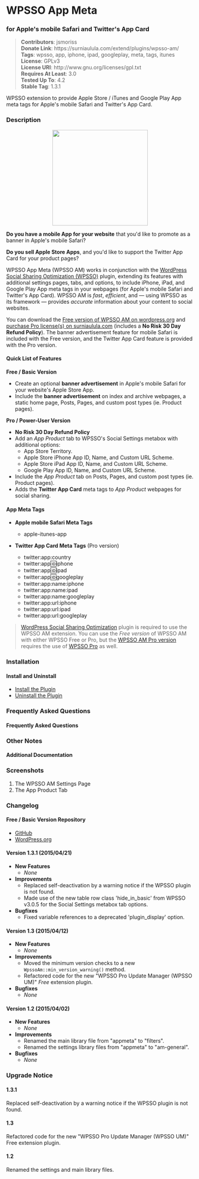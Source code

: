 <h1>WPSSO App Meta</h1><h3>for Apple's mobile Safari and Twitter's App Card</h3>

<blockquote>
<strong>Contributors</strong>: jsmoriss<br/>
<strong>Donate Link</strong>: https://surniaulula.com/extend/plugins/wpsso-am/<br/>
<strong>Tags</strong>: wpsso, app, iphone, ipad, googleplay, meta, tags, itunes<br/>
<strong>License</strong>: GPLv3<br/>
<strong>License URI</strong>: http://www.gnu.org/licenses/gpl.txt<br/>
<strong>Requires At Least</strong>: 3.0<br/>
<strong>Tested Up To</strong>: 4.2<br/>
<strong>Stable Tag</strong>: 1.3.1<br/>
</blockquote>

<p>

WPSSO extension to provide Apple Store / iTunes and Google Play App meta tags for Apple's mobile Safari and Twitter's App Card.

</p>

<h3>Description</h3>

<p align="center"><img src="https://surniaulula.github.io/wpsso-am/assets/icon-256x256.png" width="256" height="256" /></p>
<p><strong>Do you have a mobile App for your website</strong> that you'd like to promote as a banner in Apple's mobile Safari?</p>

<p><strong>Do you sell Apple Store Apps</strong>, and you'd like to support the Twitter App Card for your product pages?</p>

<p>WPSSO App Meta (WPSSO AM) works in conjunction with the <a href="https://wordpress.org/plugins/wpsso/">WordPress Social Sharing Optimization (WPSSO)</a> plugin, extending its features with additional settings pages, tabs, and options, to include iPhone, iPad, and Google Play App meta tags in your webpages (for Apple's mobile Safari and Twitter's App Card). WPSSO AM is <em>fast</em>, <em>efficient</em>, and &mdash; using WPSSO as its framework &mdash; provides <em>accurate</em> information about your content to social websites.</p>

<p>You can download the <a href="https://wordpress.org/plugins/wpsso-am/">Free version of WPSSO AM on wordpress.org</a> and <a href="(http://surniaulula.com/extend/plugins/wpsso-am/">purchase Pro license(s) on surniaulula.com</a> (includes a <strong>No Risk 30 Day Refund Policy</strong>). The banner advertisement feature for mobile Safari is included with the Free version, and the Twitter App Card feature is provided with the Pro version.</p>

<h4>Quick List of Features</h4>

**Free / Basic Version**

* Create an optional **banner advertisement** in Apple's mobile Safari for your website's Apple Store App.
* Include the **banner advertisement** on index and archive webpages, a static home page, Posts, Pages, and custom post types (ie. Product pages).

**Pro / Power-User Version**

* **No Risk 30 Day Refund Policy**
* Add an *App Product* tab to WPSSO's Social Settings metabox with additional options:
	* App Store Territory.
	* Apple Store iPhone App ID, Name, and Custom URL Scheme.
	* Apple Store iPad App ID, Name, and Custom URL Scheme.
	* Google Play App ID, Name, and Custom URL Scheme.
* Include the *App Product* tab on Posts, Pages, and custom post types (ie. Product pages).
* Adds the **Twitter App Card** meta tags to *App Product* webpages for social sharing.

<h4>App Meta Tags</h4>

* **Apple mobile Safari Meta Tags**
	* apple-itunes-app

* **Twitter App Card Meta Tags** (Pro version)
	* twitter:app:country
	* twitter:app:id:iphone
	* twitter:app:id:ipad
	* twitter:app:id:googleplay
	* twitter:app:name:iphone
	* twitter:app:name:ipad
	* twitter:app:name:googleplay
	* twitter:app:url:iphone
	* twitter:app:url:ipad
	* twitter:app:url:googleplay

<blockquote>
<p><a href="https://wordpress.org/plugins/wpsso/">WordPress Social Sharing Optimization</a> plugin is required to use the WPSSO AM extension. You can use the <em>Free version</em> of WPSSO AM with either WPSSO Free or Pro, but the <a href="http://surniaulula.com/extend/plugins/wpsso-am/">WPSSO AM Pro version</a> requires the use of <a href="http://surniaulula.com/extend/plugins/wpsso/">WPSSO Pro</a> as well.</p>
</blockquote>

<h3>Installation</h3>

<h4>Install and Uninstall</h4>

<ul>
	<li><a href="http://surniaulula.com/codex/plugins/wpsso-am/installation/install-the-plugin/">Install the Plugin</a></li>
	<li><a href="http://surniaulula.com/codex/plugins/wpsso-am/installation/uninstall-the-plugin/">Uninstall the Plugin</a></li>
</ul>

<h3>Frequently Asked Questions</h3>

<h4>Frequently Asked Questions</h4>

<h3>Other Notes</h3>

<h4>Additional Documentation</h4>

<h3>Screenshots</h3>

01. The WPSSO AM Settings Page
02. The App Product Tab

<h3>Changelog</h3>

<h4>Free / Basic Version Repository</h4>

* [GitHub](https://github.com/SurniaUlula/wpsso-am)
* [WordPress.org](https://wordpress.org/plugins/wpsso-am/developers/)

<h4>Version 1.3.1 (2015/04/21)</h4>

* **New Features**
	* *None*
* **Improvements**
	* Replaced self-deactivation by a warning notice if the WPSSO plugin is not found.
	* Made use of the new table row class 'hide_in_basic' from WPSSO v3.0.5 for the Social Settings metabox tab options.
* **Bugfixes**
	* Fixed variable references to a deprecated 'plugin_display' option.

<h4>Version 1.3 (2015/04/12)</h4>

* **New Features**
	* *None*
* **Improvements**
	* Moved the minimum version checks to a new `WpssoAm::min_version_warning()` method.
	* Refactored code for the new "WPSSO Pro Update Manager (WPSSO UM)" *Free* extension plugin.
* **Bugfixes**
	* *None*

<h4>Version 1.2 (2015/04/02)</h4>

* **New Features**
	* *None*
* **Improvements**
	* Renamed the main library file from "appmeta" to "filters".
	* Renamed the settings library files from "appmeta" to "am-general".
* **Bugfixes**
	* *None*

<h3>Upgrade Notice</h3>

<h4>1.3.1</h4>

Replaced self-deactivation by a warning notice if the WPSSO plugin is not found.

<h4>1.3</h4>

Refactored code for the new "WPSSO Pro Update Manager (WPSSO UM)" Free extension plugin.

<h4>1.2</h4>

Renamed the settings and main library files.

